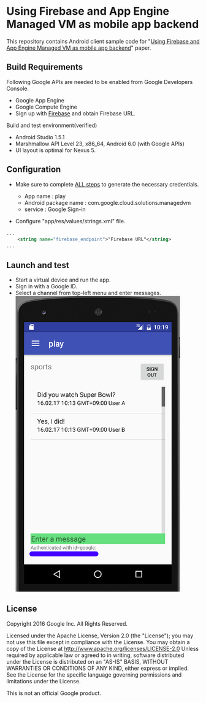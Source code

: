 # Using Firebase and App Engine Managed VM as mobile app backend
This repository contains Android client sample code for "[Using Firebase and App Engine Managed VM as mobile app backend](https://cloud.google.com/solutions/mobile/mobile-app-backend-on-cloud-platform#firebase-managed-vms)" paper.

## Build Requirements
Following Google APIs are needed to be enabled from Google Developers Console.
- Google App Engine
- Google Compute Engine
- Sign up with [Firebase](https://www.firebase.com/) and obtain Firebase URL.

Build and test environment(verified)
- Android Studio 1.5.1
- Marshmallow API Level 23, x86_64, Android 6.0 (with Google APIs)
- UI layout is optimal for Nexus 5.


## Configuration

- Make sure to complete [ALL steps](https://developers.google.com/identity/sign-in/android/start-integrating) to generate the necessary credentials.
  - App name : play
  - Android package name : com.google.cloud.solutions.managedvm
  - service : Google Sign-in

- Configure "app/res/values/strings.xml" file.
```xml
...
    <string name="firebase_endpoint">"Firebase URL"</string>
...
```


## Launch and test
- Start a virtual device and run the app.
- Sign in with a Google ID.
- Select a channel from top-left menu and enter messages.
![Nexus 5](./nexus5.png)


## License
 Copyright 2016 Google Inc. All Rights Reserved.

 Licensed under the Apache License, Version 2.0 (the "License"); you may not use this file except in compliance with the License. You may obtain a copy of the License at
      http://www.apache.org/licenses/LICENSE-2.0
Unless required by applicable law or agreed to in writing, software distributed under the License is distributed on an "AS-IS" BASIS, WITHOUT WARRANTIES OR CONDITIONS OF ANY KIND, either express or implied.  See the License for the specific language governing permissions and limitations under the License.

This is not an official Google product.
